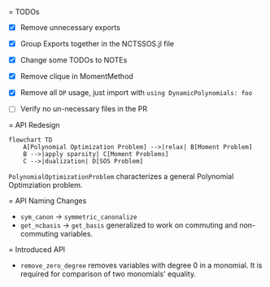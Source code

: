 = TODOs
- [x] Remove unnecessary exports
- [x] Group Exports together in the NCTSSOS.jl file
- [x] Change some TODOs to NOTEs
- [x] Remove clique in MomentMethod
- [x] Remove all `DP` usage, just import with `using DynamicPolynomials: foo`

- [ ] Verify no un-necessary files in the PR

= API Redesign

```mermaid
flowchart TD
    A[Polynomial Optimization Problem] -->|relax| B[Moment Problem]
    B -->|apply sparsity| C[Moment Problems]
    C -->|dualization| D[SOS Problem]
```

`PolynomialOptimizationProblem` characterizes a general Polynomial Optimziation problem.


= API Naming Changes

- `sym_canon` -> `symmetric_canonalize`
- `get_ncbasis` -> `get_basis` generalized to work on commuting and non-commuting variables.

= Introduced API

-  `remove_zero_degree` removes variables with degree $0$ in a monomial. It is
required for comparison of two monomials' equality.


